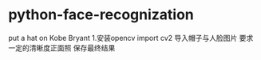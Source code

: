 # python-face-recognization
put a hat on Kobe Bryant
1.安装opencv
import cv2
导入帽子与人脸图片 要求一定的清晰度正面照
保存最终结果
